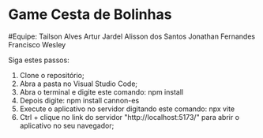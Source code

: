 # Game Cesta de Bolinhas
#Equipe:
Tailson Alves
Artur Jardel
Alisson dos Santos
Jonathan Fernandes
Francisco Wesley

Siga estes passos:

1. Clone o repositório;
2. Abra a pasta no Visual Studio Code;
3. Abra o terminal e digite este comando: npm install
4. Depois digite: npm install cannon-es
5. Execute o aplicativo no servidor digitando este comando: npx vite
6. Ctrl + clique no link do servidor "http://localhost:5173/" para abrir o aplicativo no seu navegador;

